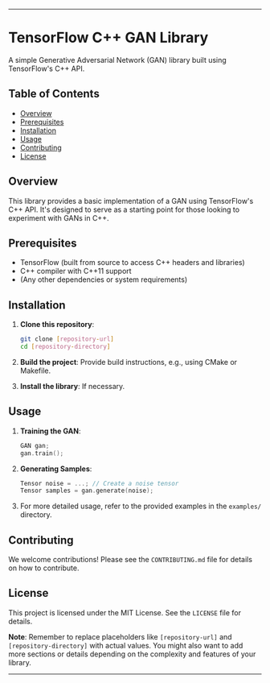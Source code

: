 

---

# TensorFlow C++ GAN Library

A simple Generative Adversarial Network (GAN) library built using TensorFlow's C++ API.

## Table of Contents

- [Overview](#overview)
- [Prerequisites](#prerequisites)
- [Installation](#installation)
- [Usage](#usage)
- [Contributing](#contributing)
- [License](#license)

## Overview

This library provides a basic implementation of a GAN using TensorFlow's C++ API. It's designed to serve as a starting point for those looking to experiment with GANs in C++.

## Prerequisites

- TensorFlow (built from source to access C++ headers and libraries)
- C++ compiler with C++11 support
- (Any other dependencies or system requirements)

## Installation

1. **Clone this repository**:
   ```bash
   git clone [repository-url]
   cd [repository-directory]
   ```

2. **Build the project**: Provide build instructions, e.g., using CMake or Makefile.

3. **Install the library**: If necessary.

## Usage

1. **Training the GAN**:
   ```cpp
   GAN gan;
   gan.train();
   ```

2. **Generating Samples**:
   ```cpp
   Tensor noise = ...; // Create a noise tensor
   Tensor samples = gan.generate(noise);
   ```

3. For more detailed usage, refer to the provided examples in the `examples/` directory.

## Contributing

We welcome contributions! Please see the `CONTRIBUTING.md` file for details on how to contribute.

## License

This project is licensed under the MIT License. See the `LICENSE` file for details.

**Note**: Remember to replace placeholders like `[repository-url]` and `[repository-directory]` with actual values. You might also want to add more sections or details depending on the complexity and features of your library.

---
